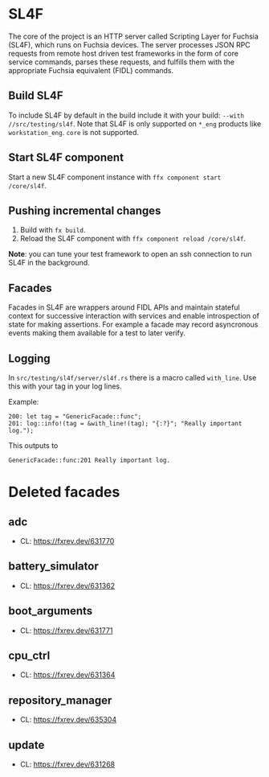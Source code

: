 # SL4F

The core of the project is an HTTP server called Scripting Layer for Fuchsia
(SL4F), which runs on Fuchsia devices. The server processes JSON RPC requests
from remote host driven test frameworks in the form of core service commands,
parses these requests, and fulfills them with the appropriate Fuchsia
equivalent (FIDL) commands.

## Build SL4F

To include SL4F by default in the build include it with your build:
`--with //src/testing/sl4f`. Note that SL4F is only supported on `*_eng` products
like `workstation_eng`. `core` is not supported.

## Start SL4F component

Start a new SL4F component instance with `ffx component start /core/sl4f`.

## Pushing incremental changes

1. Build with `fx build`.
2. Reload the SL4F component with `ffx component reload /core/sl4f`.

**Note**: you can tune your test framework to open an ssh connection to run
SL4F in the background.

## Facades

Facades in SL4F are wrappers around FIDL APIs and maintain stateful context
for successive interaction with services and enable introspection of state
for making assertions. For example a facade may record asyncronous events
making them available for a test to later verify.

## Logging

In `src/testing/sl4f/server/sl4f.rs` there is a macro called `with_line`. Use
this with your tag in your log lines.

Example:
```
200: let tag = "GenericFacade::func";
201: log::info!(tag = &with_line!(tag); "{:?}"; "Really important log.");
```
This outputs to
```
GenericFacade::func:201 Really important log.
```

# Deleted facades


## adc
- CL: https://fxrev.dev/631770

## battery_simulator
- CL: https://fxrev.dev/631362

## boot_arguments
- CL: https://fxrev.dev/631771

## cpu_ctrl
- CL: https://fxrev.dev/631364

## repository_manager
- CL: https://fxrev.dev/635304

## update
- CL: https://fxrev.dev/631268
